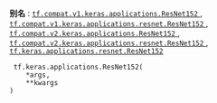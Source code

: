 **别名** : [ `tf.compat.v1.keras.applications.ResNet152` ](/api_docs/python/tf/keras/applications/ResNet152), [ `tf.compat.v1.keras.applications.resnet.ResNet152` ](/api_docs/python/tf/keras/applications/ResNet152), [ `tf.compat.v2.keras.applications.ResNet152` ](/api_docs/python/tf/keras/applications/ResNet152), [ `tf.compat.v2.keras.applications.resnet.ResNet152` ](/api_docs/python/tf/keras/applications/ResNet152), [ `tf.keras.applications.resnet.ResNet152` ](/api_docs/python/tf/keras/applications/ResNet152)

```
 tf.keras.applications.ResNet152(
    *args,
    **kwargs
)
 
```

